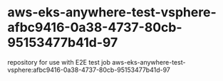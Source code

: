 # aws-eks-anywhere-test-vsphere-afbc9416-0a38-4737-80cb-95153477b41d-97
repository for use with E2E test job aws-eks-anywhere-test-vsphere:afbc9416-0a38-4737-80cb-95153477b41d-97
